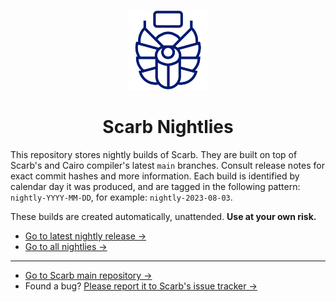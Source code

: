 <p align="center">
<picture>
<source media="(prefers-color-scheme: dark)" srcset="./scarb-dark.svg">
<img width="128" height="128" src="./scarb-light.svg">
</picture>
</p>

<h1 align="center">Scarb Nightlies</h1>

This repository stores nightly builds of Scarb.
They are built on top of Scarb's and Cairo compiler's latest `main` branches.
Consult release notes for exact commit hashes and more information.
Each build is identified by calendar day it was produced, and are tagged in the following
pattern: `nightly-YYYY-MM-DD`, for example: `nightly-2023-08-03`.

These builds are created automatically, unattended.
**Use at your own risk.**

* [Go to latest nightly release →](https://github.com/software-mansion/scarb-nightlies/releases/latest)
* [Go to all nightlies →](https://github.com/software-mansion/scarb-nightlies/releases)
---
* [Go to Scarb main repository →](https://github.com/software-mansion/scarb)
* Found a bug? [Please report it to Scarb's issue tracker →](https://github.com/software-mansion/scarb/issues/new/choose)
